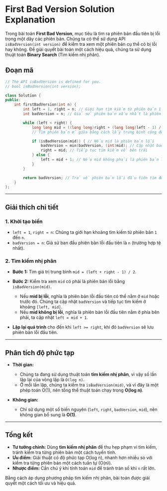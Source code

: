# First Bad Version Solution Explanation

Trong bài toán **First Bad Version**, mục tiêu là tìm ra phiên bản đầu tiên bị lỗi trong một dãy các phiên bản. Chúng ta có thể sử dụng API `isBadVersion(int version)` để kiểm tra xem một phiên bản cụ thể có bị lỗi hay không. Để giải quyết bài toán một cách hiệu quả, chúng ta sử dụng thuật toán **Binary Search** (Tìm kiếm nhị phân).

## Đoạn mã

```cpp
// The API isBadVersion is defined for you.
// bool isBadVersion(int version);

class Solution {
public:
    int firstBadVersion(int n) {
        int left = 1, right = n; // Giới hạn tìm kiếm từ phiên bản 1 đến phiên bản n
        int badVersion = n; // Giả sử phiên bản xấu nhất là phiên bản cuối cùng

        while (left < right) {
            long long mid = ((long long)right + (long long)left - 1) / 2;
            // Tìm phiên bản ở giữa bằng cách lấy trung bình cộng để tránh tràn số

            if (isBadVersion(mid)) { // Nếu mid là phiên bản lỗi
                badVersion = min(badVersion, (int)mid); // Cập nhật badVersion với giá trị nhỏ nhất
                right = mid; // Tiếp tục tìm kiếm về bên trái
            } else {
                left = mid + 1; // Nếu mid không phải là phiên bản lỗi, tìm kiếm về bên phải
            }
        }

        return badVersion; // Trả về phiên bản lỗi đầu tiên tìm được
    }
};
```

---

## Giải thích chi tiết

### 1. Khởi tạo biến

-   `left = 1`, `right = n`: Chúng ta giới hạn khoảng tìm kiếm từ phiên bản `1` đến `n`.
-   `badVersion = n`: Giả sử ban đầu phiên bản lỗi đầu tiên là `n` (trường hợp tệ nhất).

### 2. Tìm kiếm nhị phân

-   **Bước 1:** Tìm giá trị trung bình `mid = (left + right - 1) / 2`.
-   **Bước 2:** Kiểm tra xem `mid` có phải là phiên bản lỗi bằng `isBadVersion(mid)`.

    -   Nếu **mid bị lỗi**, nghĩa là phiên bản lỗi đầu tiên có thể nằm ở `mid` hoặc trước đó. Chúng ta cập nhật `badVersion` và tiếp tục tìm kiếm ở khoảng `[left, mid]`.
    -   Nếu **mid không bị lỗi**, nghĩa là phiên bản lỗi đầu tiên nằm ở phía bên phải, ta cập nhật `left = mid + 1`.

-   **Lặp lại quá trình** cho đến khi `left >= right`, khi đó `badVersion` sẽ lưu phiên bản lỗi đầu tiên.

---

## Phân tích độ phức tạp

-   **Thời gian:**

    -   Chúng ta đang sử dụng thuật toán **tìm kiếm nhị phân**, vì vậy số lần lặp lại của vòng lặp là `O(log n)`.
    -   Ở mỗi lần lặp, chúng ta kiểm tra `isBadVersion(mid)`, và vì đây là một phép toán O(1), nên tổng thể thuật toán chạy trong **O(log n)**.

-   **Không gian:**
    -   Chỉ sử dụng một số biến nguyên (`left`, `right`, `badVersion`, `mid`), nên không gian bổ sung là **O(1)**.

---

## Tổng kết

-   **Tư tưởng chính:** Dùng **tìm kiếm nhị phân** để thu hẹp phạm vi tìm kiếm, tránh kiểm tra từng phiên bản một cách tuyến tính.
-   **Ưu điểm:** Giải thuật có độ phức tạp O(log n), nhanh hơn nhiều so với kiểm tra từng phiên bản một cách tuần tự (O(n)).
-   **Nhược điểm:** Cần chú ý khi tính toán `mid` để tránh tràn số khi `n` rất lớn.

Bằng cách áp dụng phương pháp tìm kiếm nhị phân, bài toán được giải quyết một cách tối ưu và hiệu quả.
